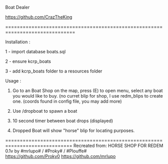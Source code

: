 Boat Dealer

https://github.com/CrazTheKing



==============================================================================

Installation :

1 - import database boats.sql

2 - ensure kcrp_boats

3 - add kcrp_boats folder to a resources folder


Usage : 

1. Go to an Boat Shop on the map, press (E) to open menu, select any boat you would like to buy.
(no curret blip for shop, I use redm_blips to create one. (coords found in config file, you may add more)

2. Use /dropboat to spawn a boat

3. 10 second timer between boat drops (displayed)

4. Dropped Boat will show "horse" blip for locating purposes.

=============================================================================
Recreated from:
HORSE SHOP FOR REDEM 0.1v by #mrlupo# / #Proky# / #Plouffe#  
https://github.com/Proky0
https://github.com/mrlupo
